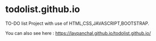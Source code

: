 # todolist.github.io

TO-DO list Project with use of HTML,CSS,JAVASCRIPT,BOOTSTRAP.

You can also see here : https://lavpanchal.github.io/todolist.github.io/

